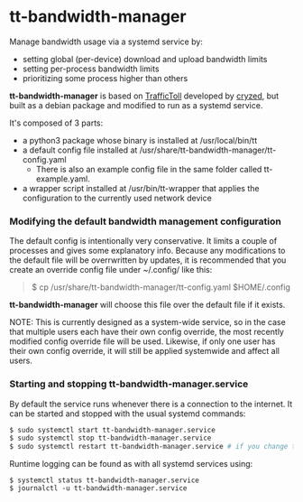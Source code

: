 # tt-bandwidth-manager
Manage bandwidth usage via a systemd service by:
- setting global (per-device) download and upload bandwidth limits
- setting per-process bandwidth limits
- prioritizing some process higher than others

**tt-bandwidth-manager** is based on [TrafficToll](https://github.com/cryzed/TrafficToll) developed by [cryzed](https://github.com/cryzed), but built as a debian package and modified to run as a systemd service.

It's composed of 3 parts:
- a python3 package whose binary is installed at /usr/local/bin/tt
- a default config file installed at /usr/share/tt-bandwidth-manager/tt-config.yaml
  - There is also an example config file in the same folder called tt-example.yaml.
- a wrapper script installed at /usr/bin/tt-wrapper that applies the configuration to the currently used network device

### Modifying the default bandwidth management configuration
The default config is intentionally very conservative. It limits a couple of processes and gives some explanatory info. Because any modifications to the default file will be overrwritten by updates, it is recommended that you create an override config file under ~/.config/ like this:
> $ cp /usr/share/tt-bandwidth-manager/tt-config.yaml $HOME/.config

**tt-bandwidth-manager** will choose this file over the default file if it exists.

NOTE: This is currently designed as a system-wide service, so in the case that
multiple users each have their own config override, the most recently modified
config override file will be used. Likewise, if only one user has their own
config override, it will still be applied systemwide and affect all users.

### Starting and stopping tt-bandwidth-manager.service
By default the service runs whenever there is a connection to the internet. It can be started and stopped with the usual systemd commands:
```bash
$ sudo systemctl start tt-bandwidth-manager.service
$ sudo systemctl stop tt-bandwidth-manager.service
$ sudo systemctl restart tt-bandwidth-manager.service # if you change the config file, for example.
```
Runtime logging can be found as with all systemd services using:
```shell
$ systemctl status tt-bandwidth-manager.service
$ journalctl -u tt-bandwidth-manager.service
```
